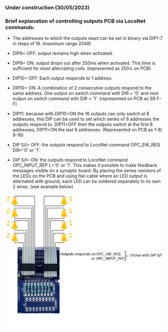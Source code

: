 ### Under construction (30/05/2023)


### Brief explanation of controlling outputs PCB via LocoNet commands:

- The addresses to which the outputs react can be set in binary via DIP1-7 in steps of 16. (maximum range 2048)

- DIP9= OFF: output remains high when activated.

- DIP9= ON: output drops out after 250ms when activated. This time is sufficient for most alternating coils. (represented as 250↓ on PCB)

- DIP10= OFF: Each output responds to 1 address.

- DIP10= ON: A combination of 2 consecutive outputs respond to the same address. One output on switch command with DIR = '0' and next output on switch command with DIR = '1'. (represented on PCB as SR F-F)

- DIP11: because with DIP10=ON the 16 outputs can only switch at 8 addresses, this DIP can be used to set which series of 8 addresses the outputs respond to. DIP11=OFF then the outputs switch at the first 8 addresses, DIP11=ON the last 8 addresses. (Represented on PCB as 1-8/ 9-16)

- DIP S/I= OFF: the outputs respond to LocoNet command OPC_SW_REQ DIR='0' or '1'.

- DIP S/I= ON: the outputs respond to LocoNet command OPC_INPUT_REP L='0' or '1'. This makes it possible to make feedback messages visible on a synoptic board. By placing the series resistors of the LEDs on the PCB and using flat-cable where an LED output is alternated with ground, each LED can be soldered separately to its own 2 wires. (see example below)

<img alt="open opps 1" src=https://github.com/GeertGiebens/DIY_LocoNet_S88_DCC/blob/main/Files%20Output%20PCB/LocoNet_LED_connect.png>

